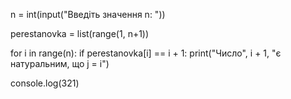 n = int(input("Введіть значення n: "))

perestanovka = list(range(1, n+1))

for i in range(n):
    if perestanovka[i] == i + 1:
        print("Число", i + 1, "є натуральним, що j = i")



console.log(321)